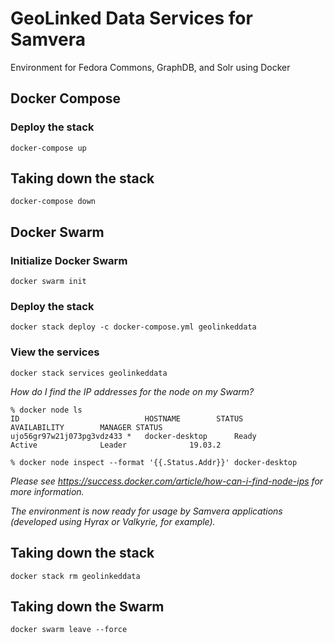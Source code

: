 # GeoLinked Data Services for Samvera
Environment for Fedora Commons, GraphDB, and Solr using Docker

## Docker Compose

### Deploy the stack
```
docker-compose up
```

## Taking down the stack
```
docker-compose down
```

## Docker Swarm

### Initialize Docker Swarm
```
docker swarm init
```

### Deploy the stack
```
docker stack deploy -c docker-compose.yml geolinkeddata
```

### View the services
```
docker stack services geolinkeddata
```

*How do I find the IP addresses for the node on my Swarm?*
```
% docker node ls
ID                            HOSTNAME        STATUS              AVAILABILITY        MANAGER STATUS
ujo56gr97w21j073pg3vdz433 *   docker-desktop      Ready               Active              Leader              19.03.2
```

```
% docker node inspect --format '{{.Status.Addr}}' docker-desktop
```
_Please see https://success.docker.com/article/how-can-i-find-node-ips for more information._

*The environment is now ready for usage by Samvera applications (developed using
Hyrax or Valkyrie, for example).*

## Taking down the stack
```
docker stack rm geolinkeddata
```

## Taking down the Swarm
```
docker swarm leave --force
```
